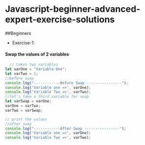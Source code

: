 # Javascript-beginner-advanced-expert-exercise-solutions
##Beginners
- Exercise-1:
#### Swap the values of 2 variables
```js
  // takes two variables
let varOne = "Variable One";
let varTwo = 2;
//before swap
console.log("------------Before Swap ----------------");
console.log('Variable one =>', varOne);
console.log('Variable Two =>', varTwo);
//let's take a third variable for swap
let varSwap = varOne;
varOne = varTwo;
varTwo = varSwap;

// print the values
//after swap
console.log("------------After Swap ----------------");
console.log('Variable one =>', varOne);
console.log('Variable Two =>', varTwo);
```
